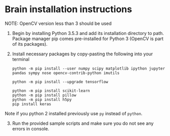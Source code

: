 # Brain installation instructions #
NOTE: OpenCV version less than 3 should be used
1. Begin by installing Python 3.5.3 and add its installation directory to path. Package manager pip comes pre-installed for Python 3 (OpenCV is part of its packages).

2. Install necessary packages by copy-pasting the following into your terminal
    ```
    python -m pip install --user numpy scipy matplotlib ipython jupyter pandas sympy nose opencv-contrib-python imutils
	
    python -m pip install --upgrade tensorflow
	
    python -m pip install scikit-learn
    python -m pip install pillow
    python -m pip install h5py
	pip install keras
	
    ```
Note if you python 2 installed previously use `py` instead of `python`.

3. Run the provided sample scripts and make sure you do not see any errors in console.

